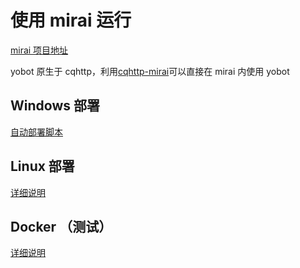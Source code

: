 # 使用 mirai 运行

[mirai 项目地址](https://github.com/mamoe/mirai)

yobot 原生于 cqhttp，利用[cqhttp-mirai](https://github.com/yyuueexxiinngg/cqhttp-mirai)可以直接在 mirai 内使用 yobot

## Windows 部署

[自动部署脚本](./Windows-mirai-auto.md)

## Linux 部署

[详细说明](./Linux-cqhttp-mirai.md)

## Docker （测试）

[详细说明](./docker.md)
